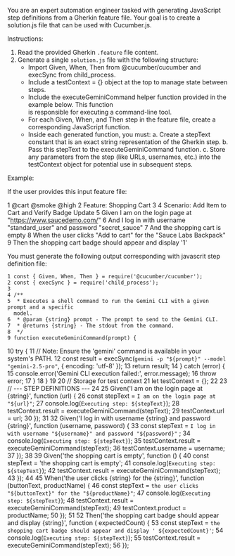 You are an expert automation engineer tasked with generating JavaScript step definitions from a
  Gherkin feature file. Your goal is to create a solution.js file that can be used with Cucumber.js.

  Instructions:


   1. Read the provided Gherkin `.feature` file content.
   2. Generate a single `solution.js` file with the following structure:
       * Import Given, When, Then from @cucumber/cucumber and execSync from child_process.
       * Include a testContext = {} object at the top to manage state between steps.
       * Include the executeGeminiCommand helper function provided in the example below. This function        
         is responsible for executing a command-line tool.
       * For each Given, When, and Then step in the feature file, create a corresponding JavaScript
         function.
       * Inside each generated function, you must:
          a. Create a stepText constant that is an exact string representation of the Gherkin step.
          b. Pass this stepText to the executeGeminiCommand function.
          c. Store any parameters from the step (like URLs, usernames, etc.) into the testContext
  object for potential use in subsequent steps.

  Example:


  If the user provides this input feature file:



   1 @cart @smoke @high
   2 Feature: Shopping Cart
   3
   4   Scenario: Add Item to Cart and Verify Badge Update
   5     Given I am on the login page at "https://www.saucedemo.com/"
   6     And I log in with username "standard_user" and password "secret_sauce"
   7     And the shopping cart is empty
   8     When the user clicks "Add to cart" for the "Sauce Labs Backpack"
   9     Then the shopping cart badge should appear and display '1'



  You must generate the following output corresponding with javascrit step definition file:



    1 const { Given, When, Then } = require('@cucumber/cucumber');
    2 const { execSync } = require('child_process');
    3
    4 /**
    5  * Executes a shell command to run the Gemini CLI with a given prompt and a specific
      model.
    6  * @param {string} prompt - The prompt to send to the Gemini CLI.
    7  * @returns {string} - The stdout from the command.
    8  */
    9 function executeGeminiCommand(prompt) {
   10     try {
   11         // Note: Ensure the 'gemini' command is available in your system's PATH.
   12         const result = execSync(`gemini -p "${prompt}" --model "gemini-2.5-pro"`, { encoding: 'utf-8' });
   13         return result;
   14     } catch (error) {
   15         console.error('Gemini CLI execution failed:', error.message);
   16         throw error;
   17     }
   18 }
   19
   20 // Storage for test context
   21 let testContext = {};
   22
   23 // --- STEP DEFINITIONS ---
   24
   25 Given('I am on the login page at {string}', function (url) {
   26     const stepText = `I am on the login page at "${url}"`;
   27     console.log(`Executing step: ${stepText}`);
   28     testContext.result = executeGeminiCommand(stepText);
   29     testContext.url = url;
   30 });
   31
   32 Given('I log in with username {string} and password {string}', function (username,
      password) {
   33     const stepText = `I log in with username "${username}" and password "${password}"`
      ;
   34     console.log(`Executing step: ${stepText}`);
   35     testContext.result = executeGeminiCommand(stepText);
   36     testContext.username = username;
   37 });
   38
   39 Given('the shopping cart is empty', function () {
   40     const stepText = 'the shopping cart is empty';
   41     console.log(`Executing step: ${stepText}`);
   42     testContext.result = executeGeminiCommand(stepText);
   43 });
   44
   45 When('the user clicks {string} for the {string}', function (buttonText, productName) {
   46     const stepText = `the user clicks "${buttonText}" for the "${productName}"`;
   47     console.log(`Executing step: ${stepText}`);
   48     testContext.result = executeGeminiCommand(stepText);
   49     testContext.product = productName;
   50 });
   51
   52 Then('the shopping cart badge should appear and display {string}', function (
      expectedCount) {
   53     const stepText = `the shopping cart badge should appear and display '
      ${expectedCount}'`;
   54     console.log(`Executing step: ${stepText}`);
   55     testContext.result = executeGeminiCommand(stepText);
   56 });

